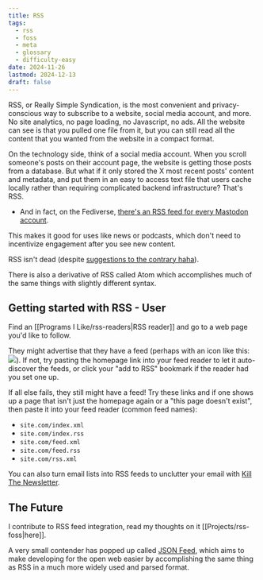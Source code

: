 ```yaml
---
title: RSS
tags:
  - rss
  - foss
  - meta
  - glossary
  - difficulty-easy
date: 2024-11-26
lastmod: 2024-12-13
draft: false
---
```

RSS, or Really Simple Syndication, is the most convenient and privacy-conscious way to subscribe to a website, social media account, and more. No site analytics, no page loading, no Javascript, no ads. All the website can see is that you pulled one file from it, but you can still read all the content that you wanted from the website in a compact format. 

On the technology side, think of a social media account. When you scroll someone's posts on their account page, the website is getting those posts from a database. But what if it only stored the X most recent posts' content and metadata, and put them in an easy to access text file that users cache locally rather than requiring complicated backend infrastructure? That's RSS. 
- And in fact, on the Fediverse, [there's an RSS feed for every Mastodon account](https://fedi.tips/following-mastodon-and-fediverse-accounts-through-rss/).

This makes it good for uses like news or podcasts, which don't need to incentivize engagement after you see new content.

RSS isn't dead (despite [suggestions to the contrary haha](https://rss-is-dead.lol)).

There is also a derivative of RSS called Atom which accomplishes much of the same things with slightly different syntax.

## Getting started with RSS - User
Find an [[Programs I Like/rss-readers|RSS reader]] and go to a web page you'd like to follow. 

They might advertise that they have a feed (perhaps with an icon like this: <img class="bf-icon" src="https://upload.wikimedia.org/wikipedia/en/4/43/Feed-icon.svg">). If not, try pasting the homepage link into your feed reader to let it auto-discover the feeds, or click your "add to RSS" bookmark if the reader had you set one up.

If all else fails, they still might have a feed! Try these links and if one shows up a page that isn't just the homepage again or a "this page doesn't exist", then paste it into your feed reader (common feed names):
- `site.com/index.xml`
- `site.com/index.rss`
- `site.com/feed.xml`
- `site.com/feed.rss`
- `site.com/rss.xml`

You can also turn email lists into RSS feeds to unclutter your email with [Kill The Newsletter](https://kill-the-newsletter.com). 
## The Future
I contribute to RSS feed integration, read my thoughts on it [[Projects/rss-foss|here]].

A very small contender has popped up called [JSON Feed](https://jsonfeed.org), which aims to make developing for the open web easier by accomplishing the same thing as RSS in a much more widely used and parsed format.